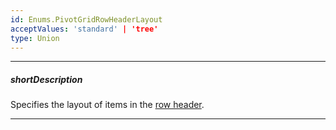 ```yaml
---
id: Enums.PivotGridRowHeaderLayout
acceptValues: 'standard' | 'tree'
type: Union
---
```

---
##### shortDescription
Specifies the layout of items in the [row header](/Documentation/Guide/UI_Components/PivotGrid/Visual_Elements/#Headers).

---
<!--
dxPivotGridOptions.rowHeaderLayout(api-reference/10 UI Components/dxPivotGrid/1 Configuration/rowHeaderLayout.md)(ui/pivot_grid.d.ts)
-->